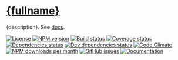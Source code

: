 [{fullname}]({homepage})
==

{description}.
See [docs]({homepage}/index.html).

[![License](https://img.shields.io/github/license/{repository}.svg?style=flat)](https://raw.githubusercontent.com/{repository}/master/LICENSE)
[![NPM version](https://img.shields.io/npm/v/{fullname}.svg?style=flat)](https://www.npmjs.org/package/{fullname})
[![Build status](https://img.shields.io/travis/{repository}.svg?style=flat)](https://travis-ci.org/{repository})
[![Coverage status](https://img.shields.io/coveralls/{repository}.svg?style=flat)](https://coveralls.io/r/{repository})
[![Dependencies status](https://img.shields.io/david/{repository}.svg?style=flat)](https://david-dm.org/{repository})
[![Dev dependencies status](https://img.shields.io/david/dev/{repository}.svg?style=flat)](https://david-dm.org/{repository}?type=dev)
[![Code Climate](https://img.shields.io/codeclimate/github/{repository}.svg?style=flat)](https://codeclimate.com/github/{repository})
[![NPM downloads per month](https://img.shields.io/npm/dm/{fullname}.svg?style=flat)](https://www.npmjs.org/package/{fullname})
[![GitHub issues](https://img.shields.io/github/issues/{repository}.svg?style=flat)](https://github.com/{repository}/issues)
[![Documentation]({homepage}/badge.svg)]({homepage}/source.html)
